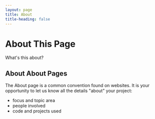 ```yaml
---
layout: page
title: About
title-heading: false
---
```

# About This Page
What's this about?

## About About Pages

The About page is a common convention found on websites.
It is your opportunity to let us know all the details "about" your project:

- focus and topic area
- people involved
- code and projects used
